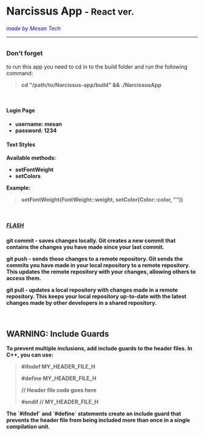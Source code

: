 # Narcissus App <small>- React ver.</small>
###### <span style="color: blue ;">made by Mesan Tech</span><hr>

<h3>Don't forget</h3>
to run this app you need to cd in to the build folder and run the following command:

<blockquote><b>cd "/path/to/Narcissus-app/build" && ./NarcissusApp<b></blockquote>

<br>

<h4>Login Page</h4>
<ul>
  <li><b>username:</b> mesan</li>
  <li><b>password:</b> 1234</li>
</ul>

<h4>Text Styles</h4>
<p>Available methods:</p>
<ul>
  <li><b>setFontWeight</b></li>
  <li><b>setColors</b></li>
</ul>
<p>Example:</p>
<blockquote>
    setFontWeight(FontWeight::weight, setColor(Color::color, ""))
</blockquote>


<br>


<h5><u>FLASH</u></h5>
<p>
  <b>git commit</b> - saves changes locally. Git creates a new commit that contains the changes you have made since your last commit.
</p>
<p>
  <b>git push</b> - sends those changes to a remote repository. Git sends the commits you have made in your local repository to a remote repository. This updates the remote repository with your changes, allowing others to access them.
</p>
<p>
  <b>git pull</b> - updates a local repository with changes made in a remote repository. This keeps your local repository up-to-date with the latest changes made by other developers in a shared repository.
</p>


<br>



<h2>WARNING: Include Guards</h2>

<p>To prevent multiple inclusions, add include guards to the header files. In C++, you can use:</p>

<blockquote>
  <p>#ifndef MY_HEADER_FILE_H</p>
  <p>#define MY_HEADER_FILE_H</p>
  <p>// Header file code goes here</p>
  <p>#endif // MY_HEADER_FILE_H</p>
</blockquote>

<p>The `#ifndef` and `#define` statements create an include guard that prevents the header file from being included more than once in a single compilation unit.</p>


